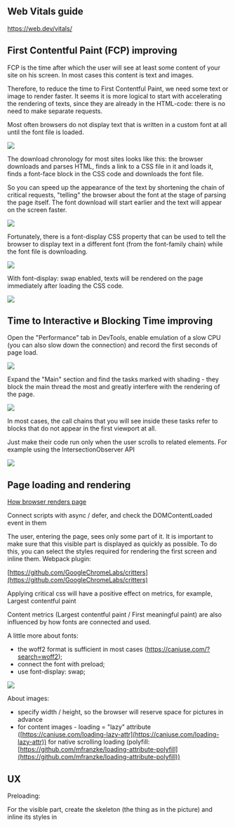 ## Web Vitals guide
https://web.dev/vitals/

## First Contentful Paint (FCP) improving

FCP is the time after which the user will see at least some content of your site on his screen.
In most cases this content is text and images.

Therefore, to reduce the time to First Contentful Paint, we need some text or image to render faster.
It seems it is more logical to start with accelerating the rendering of texts, since they are already in the HTML-code: there is no need to make separate requests.

Most often browsers do not display text that is written in a custom font at all until the font file is loaded.

![](https://pbs.twimg.com/media/EwsFGSHWQAUAmFo?format=jpg&name=4096x4096)

The download chronology for most sites looks like this: the browser downloads and parses HTML, finds a link to a CSS file in it and loads it, finds a font-face block in the CSS code and downloads the font file.

So you can speed up the appearance of the text by shortening the chain of critical requests, "telling" the browser about the font at the stage of parsing the page itself. The font download will start earlier and the text will appear on the screen faster.

![](https://pbs.twimg.com/media/EwsJGSxXIAMni2c?format=jpg&name=large)

Fortunately, there is a font-display CSS property that can be used to tell the browser to display text in a different font (from the font-family chain) while the font file is downloading.

![](https://pbs.twimg.com/media/EwsJci2WUAMN3YT?format=jpg&name=large)

With font-display: swap enabled, texts will be rendered on the page immediately after loading the CSS code.

![](https://pbs.twimg.com/media/EwsJnU4XAAQ8aqb?format=jpg&name=4096x4096)

## Time to Interactive и Blocking Time improving

Open the "Performance" tab in DevTools, enable emulation of a slow CPU (you can also slow down the connection) and record the first seconds of page load.

![](https://pbs.twimg.com/media/EwTrXZSWEAE3HRM?format=jpg&name=large)

Expand the "Main" section and find the tasks marked with shading - they block the main thread the most and greatly interfere with the rendering of the page.

![](https://pbs.twimg.com/media/EwTr_p-WQAkMTIV?format=png&name=large)

In most cases, the call chains that you will see inside these tasks refer to blocks that do not appear in the first viewport at all.

Just make their code run only when the user scrolls to related elements. For example using the IntersectionObserver API

![](https://pbs.twimg.com/media/EwTwsrAXIAIYPem?format=jpg&name=large)

## Page loading and rendering

[How browser renders page](https://developers.google.com/web/fundamentals/performance/critical-rendering-path/render-tree-construction)

Connect scripts with async / defer, and check the DOMContentLoaded event in them

The user, entering the page, sees only some part of it. It is important to make sure that this visible part is displayed as quickly as possible. To do this, you can select the styles required for rendering the first screen and inline them. Webpack plugin:

[https://github.com/GoogleChromeLabs/critters](https://github.com/GoogleChromeLabs/critters)

Applying critical css will have a positive effect on metrics, for example, Largest contentful paint

Content metrics (Largest contentful paint / First meaningful paint) are also influenced by how fonts are connected and used.

A little more about fonts:
- the woff2 format is sufficient in most cases (https://caniuse.com/?search=woff2);
- connect the font with preload;
- use font-display: swap;

![](https://pbs.twimg.com/media/Ew7pPkaXMAMZqUf?format=jpg&name=large)

About images:
- specify width / height, so the browser will reserve space for pictures in advance
- for content images - loading = "lazy" attribute ([https://caniuse.com/loading-lazy-attr](https://caniuse.com/loading-lazy-attr)) for native scrolling loading (polyfill: [https://github.com/mfranzke/loading-attribute-polyfill](https://github.com/mfranzke/loading-attribute-polyfill))

## UX

Preloading:

For the visible part, create the skeleton (the thing as in the picture) and inline its styles in <style>.

![](https://pbs.twimg.com/media/Ew_QCCPWQAE0hon?format=jpg&name=small)

If you use a skeleton rather than a spinner, then it seems to users that the page loads faster:
[https://uxdesign.cc/what-you-should-know-about-skeleton-screens-a820c45a571a](https://uxdesign.cc/what-you-should-know-about-skeleton-screens-a820c45a571a)

![](https://pbs.twimg.com/media/Ew_YYDrW8AAC3si?format=jpg&name=900x900)

It is useful to study how users navigate the pages of your site and use this knowledge to preload resources. For example, from the main 80% go to registration, then you can download the resources in advance and render this page in the background.
[https://caniuse.com/link-rel-prerender](https://caniuse.com/link-rel-prerender)

![](https://pbs.twimg.com/media/ExAFwc4XAAASH_w?format=jpg&name=medium)

You need to work carefully with rel = "prerender", as it speeds up the next page for some users by loading additional resources on the current one for everyone. It is not recommended to make more than one link with rel = "prerender" per page.

Using rel = "preload" you can download and cache resources that will be needed soon. Unlike rel = "prerender", they will not be executed (only downloaded).
[https://caniuse.com/link-rel-preload](https://caniuse.com/link-rel-preload)

![](https://pbs.twimg.com/media/ExAIEbBWEAI_CEJ?format=jpg&name=medium)

Guess.js is an experimental library that, based on Google analytics data, predicts which page the user will go to next, and dynamically makes a prerender / preload.
[https://github.com/guess-js/guess](https://github.com/guess-js/guess)

### img

Content images
- alt="My photo"

Decoration images:
- background-image
- alt=""
- role="presentation"
- aria-hidden="true"

Svg images:
- role="img"

### Image compression 
[https://imageoptim.com/online](https://imageoptim.com/online)
[https://github.com/MeFoDy/image-processor](https://github.com/MeFoDy/image-processor)

## More

[https://habr.com/ru/company/yandex/blog/434130/](https://habr.com/ru/company/yandex/blog/434130/)
[https://twitter.com/harlan_zw/status/1397928487739027462](https://twitter.com/harlan_zw/status/1397928487739027462)
[https://web.dev/](https://web.dev/)

## DEFERRING STYLESHEETS 

<!-- Deferred stylesheet -->
<link rel="preload" as="style" href="path/to/stylesheet.css" onload="this.onload=null;this.rel='stylesheet'">

<!-- Fallback -->
<noscript>
  <link rel="stylesheet" href="path/to/stylesheet.css">
</noscript>

With link rel="preload" as="style" makes sure that the stylesheet file is requested asynchronously, while onload JavaScript handler makes sure that the file is loaded and processed by the browser after the HTML document has finished loading. Some cleanup is needed, so we need to set the onload to null to avoid this function running multiple times and causing unnecessary re-renders.

This is exactly how Smashing Magazine handles its stylesheets. Each template (homepage, article categories, article pages, etc.) has a template-specific critical CSS inlined inside HTML style tag in the head element, and a deferred main.css stylesheet which contains all non-critical styles.

## Web Vitals patterns
https://web.dev/patterns/web-vitals-patterns/
